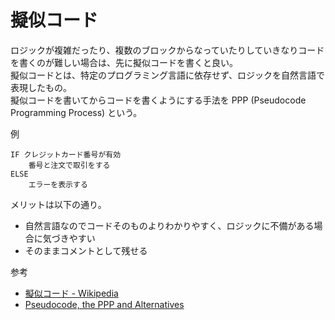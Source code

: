 # 擬似コード

ロジックが複雑だったり、複数のブロックからなっていたりしていきなりコードを書くのが難しい場合は、先に擬似コードを書くと良い。  
擬似コードとは、特定のプログラミング言語に依存せず、ロジックを自然言語で表現したもの。  
擬似コードを書いてからコードを書くようにする手法を PPP (Pseudocode Programming Process) という。

例

```
IF クレジットカード番号が有効
    番号と注文で取引をする
ELSE
    エラーを表示する
```

メリットは以下の通り。

- 自然言語なのでコードそのものよりわかりやすく、ロジックに不備がある場合に気づきやすい
- そのままコメントとして残せる


参考

- [擬似コード - Wikipedia](https://ja.wikipedia.org/wiki/%E6%93%AC%E4%BC%BC%E3%82%B3%E3%83%BC%E3%83%89)
- [Pseudocode, the PPP and Alternatives](https://ps.informatik.uni-tuebingen.de/teaching/ss15/sct/StudentMaterial/09%20-%20Noah%20Doersing%20-%20pseudocode%20-%20presentation.pdf)
